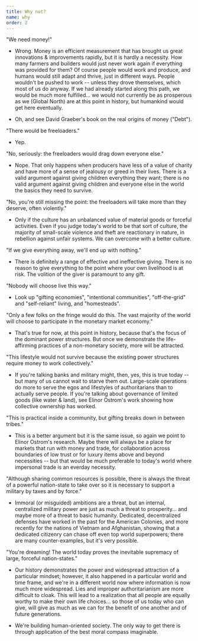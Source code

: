 ```yaml
---
title: Why not?
name: why
order: 2
---
```


"We need money!"

* Wrong. Money is an efficient measurement that has brought us great innovations
  & improvements rapidly, but it is hardly a necessity. How many farmers and
  builders would just never work again if everything was provided for them? Of
  course people would work and produce, and humans would still adapt and thrive,
  just in different ways. People wouldn't be pushed to work -- unless they drove
  themselves, which most of us do anyway. If we had already started along this
  path, we would be much more fulfilled... we would not currently be as
  prosperous as we (Global North) are at this point in history, but humankind
  would get here eventually.

* Oh, and see David Graeber's book on the real origins of money ("Debt").

"There would be freeloaders."

* Yep.

"No, seriously: the freeloaders would drag down everyone else."

* Nope. That only happens when producers have less of a value of charity and
  have more of a sense of jealousy or greed in their lives. There is a valid
  argument against giving children everything they want; there is no valid
  argument against giving children and everyone else in the world the basics
  they need to survive.

"No, you're still missing the point: the freeloaders will take more than they deserve, often violently."

* Only if the culture has an unbalanced value of material goods or forceful
  activities. Even if you judge today's world to be that sort of culture, the
  majority of small-scale violence and theft are reactionary in nature, in
  rebellion against unfair systems. We can overcome with a better culture.

"If we give everything away, we'll end up with nothing."

* There is definitely a range of effective and ineffective giving. There is no
  reason to give everything to the point where your own livelihood is at risk.
  The volition of the giver is paramount to any gift.

"Nobody will choose live this way."

* Look up "gifting economies", "intentional communities", "off-the-grid" and
  "self-reliant" living, and "homesteads".

"Only a few folks on the fringe would do this. The vast majority of the world will choose to participate in the monetary market economy."

* That's true for now, at this point in history, because that's the focus of the
  dominant power structures. But once we demonstrate the life-affirming
  practices of a non-monetary society, more will be attracted.

"This lifestyle would not survive because the existing power structures require money to work collectively."

* If you're talking banks and military might, then, yes, this is true today --
  but many of us cannot wait to starve them out. Large-scale operations do more
  to serve the egos and lifestyles of authoritarians than to actually serve
  people. If you're talking about governance of limited goods (like water &
  land), see Elinor Ostrom's work showing how collective ownership has worked.

"This is practical inside a community, but gifting breaks down in between tribes."

* This is a better argument but it is the same issue, so again we point to
  Elinor Ostrom's research. Maybe there will always be a place for markets that
  run with money and trade, for collaboration across boundaries of low trust or
  for luxury items above and beyond necessities -- but that would be much
  preferable to today's world where impersonal trade is an everday necessity.

"Although sharing common resources is possible, there is always the threat of a
powerful nation-state to take over so it is necessary to support a military by
taxes and by force."

* Immoral (or misguided) ambitions are a threat, but an internal, centralized
  military power are just as much a threat to prosperity... and maybe more of a
  threat to basic humanity. Dedicated, decentralized defenses have worked in the
  past for the American Colonies, and more recently for the nations of Vietnam
  and Afghanistan, showing that a dedicated citizenry can chase off even top
  world superpowers; there are many counter-examples, but it's very possible.

"You're dreaming! The world today proves the inevitable supremacy of large, forceful nation-states."

* Our history demonstrates the power and widespread attraction of a particular mindset; however, it also happened in a particular world and time frame, and we're in a different world now where information is now much more widespread. Lies and improper authoritarianism are more difficult to cloak. This will lead to a realization that all people are equally worthy to make their own life choices... so those of us today who can give, will give as much as we can for the benefit of one another and of future generations.

* We're building human-oriented society. The only way to get there is through application of the best moral compass imaginable.
